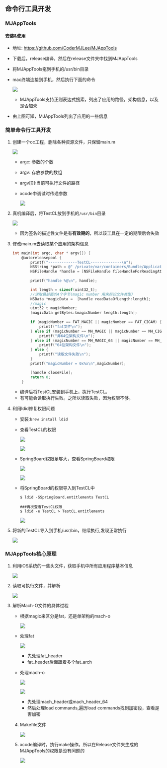 ## 命令行工具开发

### MJAppTools

#### 安装&使用

+ 地址: https://github.com/CoderMJLee/MJAppTools

+ 下载后，release编译，然后在release文件夹中找到MJAppTools

+ 将MJAppTools拖到手机的/usr/bin目录

+ mac终端连接到手机，然后执行下面的命令

  ![](./images/命令行工具0.png)

  - MJAppTools支持正则表达式搜索，列出了应用的路径，架构信息，以及是否加壳

+ 由上图可知，MJAppTools列出了应用的一些信息

  

### 简单命令行工具开发

1. 创建一个oc工程，删除各种资源文件，只保留main.m

   ![](./images/命令行工具1.png)

   - argc: 参数的个数

   - argv: 存放参数的数组

   - argv[0]:当前可执行文件的路径

   - xcode中调试时传递参数

     ![](./images/命令行工具9.png)

2. 真机编译后，将TestCL放到手机的`/usr/bin`目录

   ![](./images/命令行工具2.png)

   - 因为签名的描述性文件是有**有效期的**，所以该工具在一定的期限后会失效

3. 修改main.m去读取某个应用的架构信息

   ```objective-c
   int main(int argc, char * argv[]) {
       @autoreleasepool {
           printf("-------------TestCL--------------\n");
           NSString *path = @" /private/var/containers/Bundle/Application/334EF5DF-016B-4050-BF52-0734D076BD0E/WeChat.app/WeChat";
           NSFileHandle *handle = [NSFileHandle fileHandleForReadingAtPath:path];
           
           printf("handle %@\n", handle);
   
           int length = sizeof(uint32_t);
           //读取最前面的4个字节(magic number 用来标识文件类型)
           NSData *magicData =  [handle readDataOfLength:length];
           //magic
           uint32_t magicNumber;
           [magicData getBytes:&magicNumber length:length];
           
           if (magicNumber == FAT_MAGIC || magicNumber == FAT_CIGAM) {
               printf("fat文件\n");
           } else if (magicNumber == MH_MAGIC || magicNumber == MH_CIGAM) {
               printf("非64位架构文件\n");
           } else if (magicNumber == MH_MAGIC_64 || magicNumber == MH_CIGAM_64) {
               printf("64位架构文件\n");
           } else {
               printf("读取文件失败\n");
           }
           printf("magicNumber = 0x%x\n",magicNumber);
   
           [handle closeFile];
           return 0;
       }
   
   ```

   - 编译后将TestCL安装到手机上，执行TestCL。
   - 有可能会读取执行失败。之所以读取失败，因为权限不够。

4. 利用ldid修复权限问题

   - 安装:`brew install ldid`

   - 查看TestCL的权限

     ![](./images/命令行工具3.png)

     ![](./images/命令行工具4.png)

   - SpringBoard权限足够大，查看SpringBoard权限

     ![](./images/命令行工具5.png)

     ![](./images/命令行工具6.png)

   - 将SpringBoard的权限导入到TestCL中

     ```shell
     $ ldid -SSpringBoard.entitlements TestCL
     
     ###再次查看TestCL权限
     $ ldid -e TestCL > TestCL.entitlements
     ```

     ![](./images/命令行工具7.png)

5. 将新的TestCL导入到手机/usr/bin，继续执行,发现正常执行

   ![](./images/命令行工具8.png)

   

### MJAppTools核心原理

1. 利用iOS系统的一些头文件，获取手机中所有应用程序基本信息

   ![](./images/命令行工具10.png)

2. 读取可执行文件，并解析

   ![](./images/命令行工具11.png)

3. 解析Mach-O文件的具体过程

   - 根据magic来区分是fat，还是单架构的mach-o

     ![](./images/命令行工具12.png)

   - 处理fat 

     ![](./images/命令行工具13.png)

     - 先处理fat_header
     - fat_header后面跟着多个fat_arch

   - 处理mach-o

     ![](./images/命令行工具14.png)

     ![](./images/命令行工具15.png)

     - 先处理mach_header或mach_header_64
     - 然后处理load commands,遍历load commands找到加密段，查看是否加密

   4. Makefile文件

      ![](./images/命令行工具16.png)

      

   5. xcode编译时，执行make操作。所以在Release文件夹生成的MJAppTools的权限是没有问题的

      ![](./images/命令行工具17.png)

      

   

